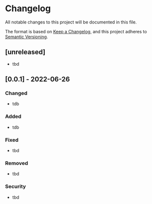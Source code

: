 # Changelog

All notable changes to this project will be documented in this file.

The format is based on [Keep a Changelog](https://keepachangelog.com/en/1.0.0/),
and this project adheres to [Semantic Versioning](https://semver.org/spec/v2.0.0.html).

## [unreleased]

- tbd

## [0.0.1] - 2022-06-26

### Changed

- tdb

### Added

- tdb

### Fixed

- tbd

### Removed

- tbd

### Security

- tbd
